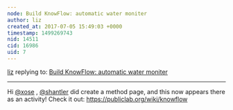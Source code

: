 ```yaml
---
node: Build KnowFlow: automatic water moniter
author: liz
created_at: 2017-07-05 15:49:03 +0000
timestamp: 1499269743
nid: 14511
cid: 16986
uid: 7
---
```




[liz](../profile/liz) replying to: [Build KnowFlow: automatic water moniter](../notes/shanlter/06-08-2017/knowflow-automatic-water-meter)

----
Hi [@xose](/profile/xose) , [@shantler](/profile/shantler) did create a method page, and this now appears there as an activity! Check it out: https://publiclab.org/wiki/knowflow